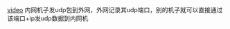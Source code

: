 [video](https://www.bilibili.com/video/BV1Vi4y1r7DS/?spm_id_from=333.1007.tianma.3-4-10.click&vd_source=62c8a03e66ff063b9af3e473fadb8049)
内网机子发udp包到外网，外网记录其udp端口，别的机子就可以直接通过该端口+ip发udp数据到内网机